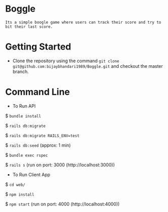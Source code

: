 # Boggle

    Its a simple boogle game where users can track their score and try to bit their last score.

# Getting Started

- Clone the repository using the command `git clone git@github.com:bijaybhandari1989/Boggle.git` and checkout the master branch.

# Command Line

- To Run API

\$ `bundle install`

\$ `rails db:migrate`

\$ `rails db:migrate RAILS_ENV=test`

\$ `rails db:seed` (approx: 1 min)

\$ `bundle exec rspec`

\$ `rails s` (run on port: 3000 (http://localhost:3000))

- To Run Client App

\$ `cd web/`

\$ `npm install`

\$ `npm start` (run on port: 4000 (http://localhost:4000))
